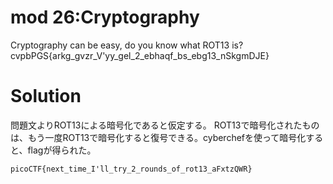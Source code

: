 # mod 26:Cryptography

Cryptography can be easy, do you know what ROT13 is? 
cvpbPGS{arkg_gvzr_V'yy_gel_2_ebhaqf_bs_ebg13_nSkgmDJE}

# Solution
問題文よりROT13による暗号化であると仮定する。
ROT13で暗号化されたものは、もう一度ROT13で暗号化すると復号できる。cyberchefを使って暗号化すると、flagが得られた。

`picoCTF{next_time_I'll_try_2_rounds_of_rot13_aFxtzQWR}`
